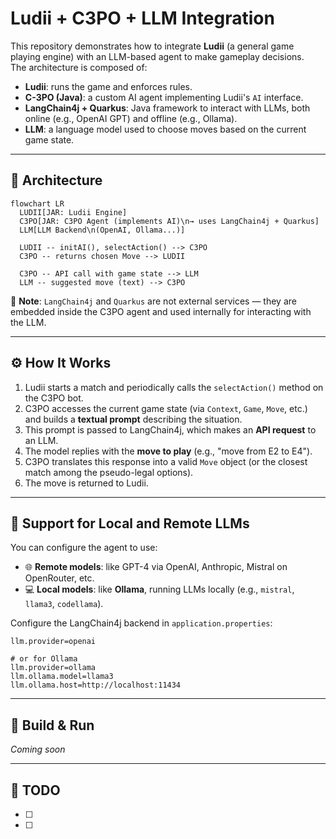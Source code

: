 # Ludii + C3PO + LLM Integration

This repository demonstrates how to integrate **Ludii** (a general game playing engine) with an LLM-based agent to make gameplay decisions.  
The architecture is composed of:

- **Ludii**: runs the game and enforces rules.
- **C-3PO (Java)**: a custom AI agent implementing Ludii's `AI` interface.
- **LangChain4j + Quarkus**: Java framework to interact with LLMs, both online (e.g., OpenAI GPT) and offline (e.g., Ollama).
- **LLM**: a language model used to choose moves based on the current game state.

---

## 🧠 Architecture

```mermaid
flowchart LR
  LUDII[JAR: Ludii Engine] 
  C3PO[JAR: C3PO Agent (implements AI)\n→ uses LangChain4j + Quarkus] 
  LLM[LLM Backend\n(OpenAI, Ollama...)]

  LUDII -- initAI(), selectAction() --> C3PO
  C3PO -- returns chosen Move --> LUDII

  C3PO -- API call with game state --> LLM
  LLM -- suggested move (text) --> C3PO
```

📝 **Note**: `LangChain4j` and `Quarkus` are not external services — they are embedded inside the C3PO agent and used internally for interacting with the LLM.

---

## ⚙️ How It Works

1. Ludii starts a match and periodically calls the `selectAction()` method on the C3PO bot.
2. C3PO accesses the current game state (via `Context`, `Game`, `Move`, etc.) and builds a **textual prompt** describing the situation.
3. This prompt is passed to LangChain4j, which makes an **API request** to an LLM.
4. The model replies with the **move to play** (e.g., "move from E2 to E4").
5. C3PO translates this response into a valid `Move` object (or the closest match among the pseudo-legal options).
6. The move is returned to Ludii.

---

## 🔌 Support for Local and Remote LLMs

You can configure the agent to use:

* 🌐 **Remote models**: like GPT-4 via OpenAI, Anthropic, Mistral on OpenRouter, etc.
* 💻 **Local models**: like **Ollama**, running LLMs locally (e.g., `mistral`, `llama3`, `codellama`).

Configure the LangChain4j backend in `application.properties`:

```properties
llm.provider=openai

# or for Ollama
llm.provider=ollama
llm.ollama.model=llama3
llm.ollama.host=http://localhost:11434
```

---

## 🔧 Build & Run

_Coming soon_

---

## 📁 TODO

- [ ] 
- [ ] 
